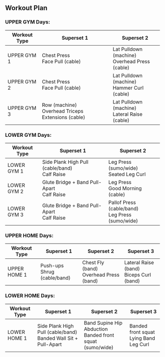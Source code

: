 ## Workout Plan

### UPPER GYM Days:
| Workout Type | Superset 1 | Superset 2 |
|---|---|---|
| UPPER GYM 1 | Chest Press<br>Face Pull (cable) | Lat Pulldown (machine)<br>Overhead Press (cable) |
| UPPER GYM 2 | Chest Press<br>Face Pull (cable) | Lat Pulldown (machine)<br>Hammer Curl (cable) |
| UPPER GYM 3 | Row (machine)<br>Overhead Triceps Extensions (cable) | Lat Pulldown (machine)<br>Lateral Raise (cable) |

### LOWER GYM Days:
| Workout Type | Superset 1 | Superset 2 |
|---|---|---|
| LOWER GYM 1 | Side Plank High Pull (cable/band)<br>Calf Raise | Leg Press (sumo/wide)<br>Seated Leg Curl |
| LOWER GYM 2 | Glute Bridge + Band Pull-Apart<br>Calf Raise | Leg Press<br>Good Morning (cable) |
| LOWER GYM 3 | Glute Bridge + Band Pull-Apart<br>Calf Raise | Pallof Press (cable/band)<br>Leg Press (sumo/wide) |

### UPPER HOME Days:
| Workout Type | Superset 1 | Superset 2 | Superset 3 |
|---|---|---|---|
| UPPER HOME 1 | Push-ups<br>Shrug (cable/band) | Chest Fly (band)<br>Overhead Press (band) | Lateral Raise (band)<br>Biceps Curl (band) |

### LOWER HOME Days:
| Workout Type | Superset 1 | Superset 2 | Superset 3 |
|---|---|---|---|
| LOWER HOME 1 | Side Plank High Pull (cable/band)<br>Banded Wall Sit + Pull-Apart | Band Supine Hip Abduction<br>Banded front squat (sumo/wide) | Banded front squat<br>Lying Band Leg Curl |